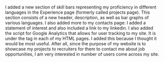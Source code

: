 I added a new section of skill bars representing my proficiency in different languages in the Experience page (formerly called projects page). This section consists of a new header, description, as well as bar graphs of various languages. I also added more to my contacts page: I added a statement of interest and also included a link to my linkedin. I also added the script for Google Analytics that allows for user tracking to my site. It is under the <head> tag in each of my HTML pages. I added this because I thought it would be most useful. After all, since the purpose of my website is to showcase my projects to recruiters for them to contact me about job opportunities, I am very interested in number of users come across my site.